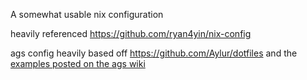 A somewhat usable nix configuration

heavily referenced https://github.com/ryan4yin/nix-config

ags config heavily based off https://github.com/Aylur/dotfiles and the [examples posted on the ags wiki](https://aylur.github.io/ags-docs/config/examples/)
